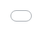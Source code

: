 ```yaml
---
title: Three City
subtitle:
date: 2019-05-15 12:00:00
template: post
category: code sketch
tags:
  - "code sketch"
  - "threejs"
thumbnail: media/code/sketch-4/thumb.jpg
options:
  - hideDesc
slug: "sketch-4"
draft: false
---
```


<style type="text/css">
.resp-iframe {
    position: absolute;
    top: 0;
    left: 0;
    width: 100%;
    height: 100%;
    border: 0;
}
</style>

<div class="threejs-viz-container">
  <iframe id="sketch-4"
      class="resp-iframe"
      title="sketch-4"
      src="/visualizations/viz-three-city"
      scrolling="no">
  </iframe>
</div>

My intro to using basic [three.js](https://threejs.org/) functions. Each building in this "city" features a randomly generated height and colour.
